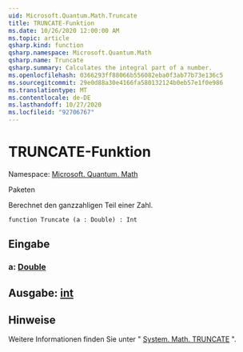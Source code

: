 ```yaml
---
uid: Microsoft.Quantum.Math.Truncate
title: TRUNCATE-Funktion
ms.date: 10/26/2020 12:00:00 AM
ms.topic: article
qsharp.kind: function
qsharp.namespace: Microsoft.Quantum.Math
qsharp.name: Truncate
qsharp.summary: Calculates the integral part of a number.
ms.openlocfilehash: 0366293ff88066b556082eba0f3ab77b73e136c5
ms.sourcegitcommit: 29e0d88a30e4166fa580132124b0eb57e1f0e986
ms.translationtype: MT
ms.contentlocale: de-DE
ms.lasthandoff: 10/27/2020
ms.locfileid: "92706767"
---
```

# <a name="truncate-function"></a>TRUNCATE-Funktion

Namespace: [Microsoft. Quantum. Math](xref:Microsoft.Quantum.Math)

Paketen [](https://nuget.org/packages/)


Berechnet den ganzzahligen Teil einer Zahl.

```qsharp
function Truncate (a : Double) : Int
```


## <a name="input"></a>Eingabe

### <a name="a--double"></a>a: [Double](xref:microsoft.quantum.lang-ref.double)





## <a name="output--int"></a>Ausgabe: [int](xref:microsoft.quantum.lang-ref.int)



## <a name="remarks"></a>Hinweise

Weitere Informationen finden Sie unter " [System. Math. TRUNCATE](https://docs.microsoft.com/dotnet/api/system.math.truncate) ".